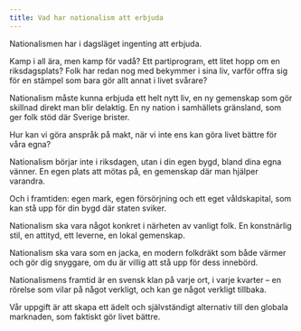 ```yaml
---
title: Vad har nationalism att erbjuda
---
```

Nationalismen har i dagsläget ingenting att erbjuda. 

Kamp i all ära, men kamp för vadå? Ett partiprogram, ett litet hopp om en riksdagsplats? Folk har redan nog med bekymmer i sina liv, varför offra sig för en stämpel som bara gör allt annat i livet svårare?

Nationalism måste kunna erbjuda ett helt nytt liv, en ny gemenskap som gör skillnad direkt man blir delaktig. En ny nation i samhällets gränsland, som ger folk stöd där Sverige brister. 

Hur kan vi göra anspråk på makt, när vi inte ens kan göra livet bättre för våra egna?

Nationalism börjar inte i riksdagen, utan i din egen bygd, bland dina egna vänner. En egen plats att mötas på, en gemenskap där man hjälper varandra. 

Och i framtiden: egen mark, egen försörjning och ett eget våldskapital, som kan stå upp för din bygd där staten sviker.

Nationalism ska vara något konkret i närheten av vanligt folk. En konstnärlig stil, en attityd, ett leverne, en lokal gemenskap. 

Nationalism ska vara som en jacka, en modern folkdräkt som både värmer och gör dig snyggare, om du är villig att stå upp för dess innebörd.

Nationalismens framtid är en svensk klan på varje ort, i varje kvarter – en rörelse som vilar på något verkligt, och kan ge något verkligt tillbaka. 

Vår uppgift är att skapa ett ädelt och självständigt alternativ till den globala marknaden, som faktiskt gör livet bättre.